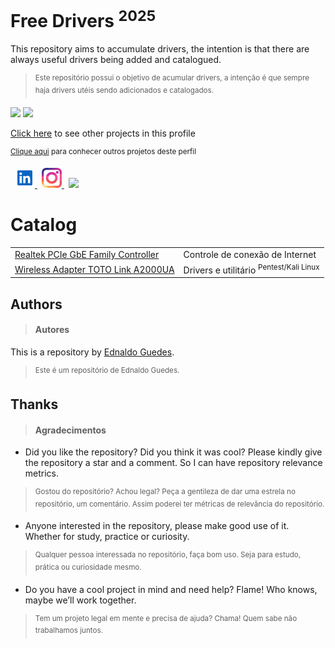 <h1>Free Drivers <sup>2025</sup></h1>

<div class="production" align="left">
  <p>This repository aims to accumulate drivers, the intention is that there are always useful drivers being added and catalogued.</p>

> <sup>Este repositório possui o objetivo de acumular drivers, a intenção é que sempre haja drivers utéis sendo adicionados e catalogados.</sup>
</div>

<div class="metrics" align="left">
  <img src="https://img.shields.io/github/repo-size/edcaetanoguedes/free-drivers?style=for-the-badge" />
  <img src="https://img.shields.io/github/languages/count/edcaetanoguedes/free-drivers?style=for-the-badge" />
</div>

<div class="author">
  <p><a href="https://github.com/edcaetanoguedes">Click here</a> to see other projects in this profile</p>
  <p><sup><a href="https://github.com/edcaetanoguedes">Clique aqui</a> para conhecer outros projetos deste perfil</sup></p>
</div>

<div class="social" align="left">
  <img width="3px" alt="" />
  <a href="https://www.linkedin.com/in/ednaldocaetanoguedes">
    <img src="./icons/linkedin-svgrepo-com.svg" height="32px" alt="Linkedin" />
  </a>
  <img width="3px" alt="" />
  <a href="https://www.instagram.com/ednaldocaetanoguedes">
    <img src="./icons/instagram-svgrepo-com.svg" height="32px" alt="Instagram" />
  </a>
  <img width="3px" alt="" />
  <img src="https://visitor-badge.laobi.icu/badge?page_id=free-drivers" />
</div>

# Catalog

<table>
    <tr>
        <td>
          <a href="https://github.com/edcaetanoguedes/free-drivers/tree/main/Realtek%20PCIe%20GBE%20Family%20Controller">Realtek PCIe GbE Family Controller</a>
        </td>
        <td>Controle de conexão de Internet</td>
      </tr>
      <tr>
        <td>
          <a href="https://github.com/edcaetanoguedes/free-drivers/tree/main/Wireless%20Adapter%20-%20TOTO%20Link%20A2000UA">Wireless Adapter TOTO Link A2000UA</a>
        </td>
        <td>Drivers e utilitário <sup>Pentest/Kali Linux</sup></td>
      </tr>
</table>

## Authors
> #### Autores

This is a repository by [Ednaldo Guedes](https://github.com/edcaetanoguedes).
> <sup>Este é um repositório de Ednaldo Guedes.</sup>

## Thanks
> #### Agradecimentos

- Did you like the repository? Did you think it was cool? Please kindly give the repository a star and a comment. So I can have
repository relevance metrics.
> <sup>Gostou do repositório? Achou legal? Peça a gentileza de dar uma estrela no repositório, um comentário. Assim poderei ter
métricas de relevância do repositório.</sup>

- Anyone interested in the repository, please make good use of it. Whether for study, practice or curiosity.
> <sup>Qualquer pessoa interessada no repositório, faça bom uso. Seja para estudo, prática ou curiosidade mesmo.</sup>

- Do you have a cool project in mind and need help? Flame! Who knows, maybe we’ll work together.
> <sup>Tem um projeto legal em mente e precisa de ajuda? Chama! Quem sabe não trabalhamos juntos.</sup>